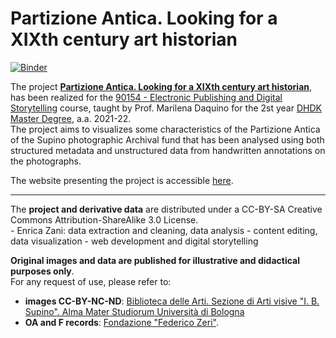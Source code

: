 # Partizione Antica. Looking for a XIXth century art historian
<!--#[![Binder](https://mybinder.org/badge_logo.svg)](https://mybinder.org/v2/gh/enri-ca.github.io/EPDS_EZ/main)-->

[![Binder](https://mybinder.org/badge_logo.svg)](https://mybinder.org/v2/gh/enri-ca/EPDS_EZ/main)

The project <a href="https://enri-ca.github.io/EPDS_EZ/index.html" target="_blank"><b>Partizione Antica. Looking for a XIXth century art historian</b></a>, has been realized for the <a href="https://www.unibo.it/it/didattica/insegnamenti/insegnamento/2021/443749" target="_blank">90154 - Electronic Publishing and Digital Storytelling</a> course, taught by Prof. Marilena Daquino for the 2st year <a href="https://corsi.unibo.it/2cycle/DigitalHumanitiesKnowledge" target="_blank">DHDK Master Degree</a>, a.a. 2021-22.<br>
The project aims to visualizes some characteristics of the Partizione Antica of the Supino photographic Archival fund that has been analysed using both structured metadata and unstructured data from handwritten annotations on the photographs.
<br>

The website presenting the project is accessible [here](https://enri-ca.github.io/EPDS_EZ/). 

<hr>
<p>
The <b>project and derivative data</b> are distributed under a CC-BY-SA Creative Commons Attribution-ShareAlike 3.0 License.</br>
- Enrica Zani: data extraction and cleaning, data analysis - content editing, data visualization - web development and digital storytelling</br>
</p>

<p>
 <b>Original images and data are published for illustrative and didactical purposes only</b>.</br>
For any request of use, please refer to:
<ul>
 <li><b>images CC-BY-NC-ND</b>: <a href="mailto:abis.arti-av@unibo.it">Biblioteca delle Arti. Sezione di Arti visive "I. B. Supino". Alma Mater Studiorum Università di Bologna</a></li>
 <li><b>OA and F records</b>: <a href="mailto:fondazionezeri.fototeca@unibo.it">Fondazione "Federico Zeri"</a>.</li>
 </ul>
</p>

